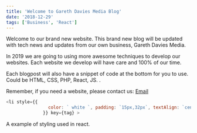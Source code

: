 ```yaml
---
title: 'Welcome to Gareth Davies Media Blog'
date: '2018-12-29'
tags: ['Business', 'React']
---
```


Welcome to our brand new website. This brand new blog will be updated with tech news and updates from our own business, Gareth Davies Media.

In 2019 we are going to using more awesome techniques to develop our websites. Each website we develop will have care and 100% of our time. 

Each blogpost will also have a snippet of code at the bottom for you to use. Could be HTML, CSS, PHP, React, JS. . 

Remember, if you need a website, please contact us: <a href="mailto:info@b2bwebmasters.co.uk">Email</a>

```javascript
<li style={{
                color: ` white `, padding: `15px,32px`, textAlign: `center`, textDecoration: `none`
              }} key={tag} >
```
A example of styling used in react.
